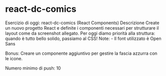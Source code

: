# react-dc-comics

Esercizio di oggi: react-dc-comics (React Components)
Descrizione
Create un nuovo progetto React e definite i componenti necessari per strutturare il layout come da screenshot allegato. Per oggi diamo priorità alla struttura: quando è tutto bello solido, passiamo al CSS!
Note: - Il font utilizzato è Open Sans

Bonus: Creare un componente aggiuntivo per gestire la fascia azzurra con le icone.

Numero minimo di push: 10